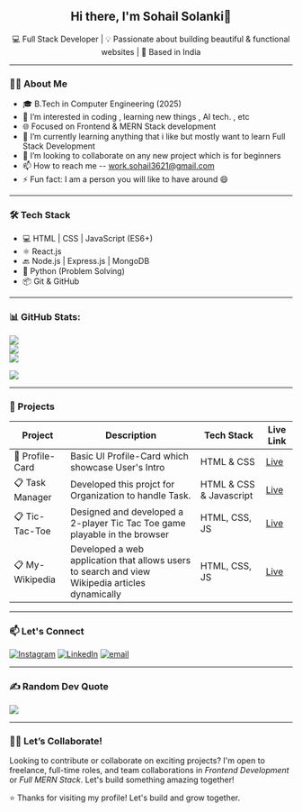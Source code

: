 <h2 align="center">Hi there, I'm Sohail Solanki👋</h2>

<p align="center">
  💻 Full Stack Developer | 💡 Passionate about building beautiful & functional websites | 📍 Based in India
</p>

---

### 👩‍💻 About Me

- 🎓 B.Tech in Computer Engineering (2025)
- 👀 I’m interested in coding , learning new things , AI tech. , etc
- 🌐 Focused on Frontend & MERN Stack development
- 🌱 I’m currently learning anything that i like but mostly want to learn Full Stack Development 
- 💞️ I’m looking to collaborate on any new project which is for beginners 
- 📫 How to reach me -- work.sohail3621@gmail.com
- ⚡ Fun fact: I am a person you will like to have around 😄

---

### 🛠 Tech Stack

- 💻 HTML | CSS | JavaScript (ES6+)
- ⚛ React.js
- 🔙 Node.js | Express.js | MongoDB
- 🐍 Python (Problem Solving)
- 📦 Git & GitHub 

---


### 📊 GitHub Stats:
![](https://github-readme-stats.vercel.app/api?username=sohail3621&theme=ambient_gradient&hide_border=false&include_all_commits=true&count_private=true)<br/>
![](https://nirzak-streak-stats.vercel.app/?user=sohail3621&theme=ambient_gradient&hide_border=false)<br/>
![](https://github-readme-stats.vercel.app/api/top-langs/?username=sohail3621&theme=ambient_gradient&hide_border=false&include_all_commits=true&count_private=true&layout=compact)

[![](https://visitcount.itsvg.in/api?id=dikshashil&icon=0&color=0)](https://visitcount.itsvg.in)

---

### 🚀 Projects

| Project        | Description                                      | Tech Stack                | Live Link                      |
|----------------|--------------------------------------------------|---------------------------|--------------------------------|
| 🎯 Profile-Card | Basic UI Profile-Card which showcase User's Intro | HTML & CSS | [Live](https://sohail3621.github.io/Profile-Card/) |
| 📋 Task Manager | Developed this projct for Organization to handle Task. | HTML & CSS & Javascript | [Live](https://sohail3621.github.io/Task-Manager/dashboard.html) |
| 📋 Tic-Tac-Toe | Designed and developed a 2-player Tic Tac Toe game playable in the browser | HTML, CSS, JS| [Live](https://sohail3621.github.io/TIC-TAC-TOE/) |
| 📋 My-Wikipedia | Developed a web application that allows users to search and view Wikipedia articles dynamically | HTML, CSS, JS| [Live](https://sohail3621.github.io/My-Wikipedia/) |


---

### 📫 Let's Connect

[![Instagram](https://img.shields.io/badge/Instagram-%23E4405F.svg?logo=Instagram&logoColor=white)](https://instagram.com/_sohail_3621_) [![LinkedIn](https://img.shields.io/badge/LinkedIn-%230077B5.svg?logo=linkedin&logoColor=white)](https://linkedin.com/in/Sohail3621) [![email](https://img.shields.io/badge/Email-D14836?logo=gmail&logoColor=white)](mailto:work.sohail3621@gmail.com) 

---

### ✍️ Random Dev Quote
![](https://quotes-github-readme.vercel.app/api?type=horizontal&theme=tokyonight)

---

### 🙋‍♀ Let’s Collaborate!

Looking to contribute or collaborate on exciting projects? I'm open to freelance, full-time roles, and team collaborations in *Frontend Development* or *Full MERN Stack*. Let's build something amazing together!

⭐ Thanks for visiting my profile! Let's build and grow together.



<!---
Sohail3621/Sohail3621 is a ✨ special ✨ repository because its `README.md` (this file) appears on your GitHub profile.
You can click the Preview link to take a look at your changes.
--->
